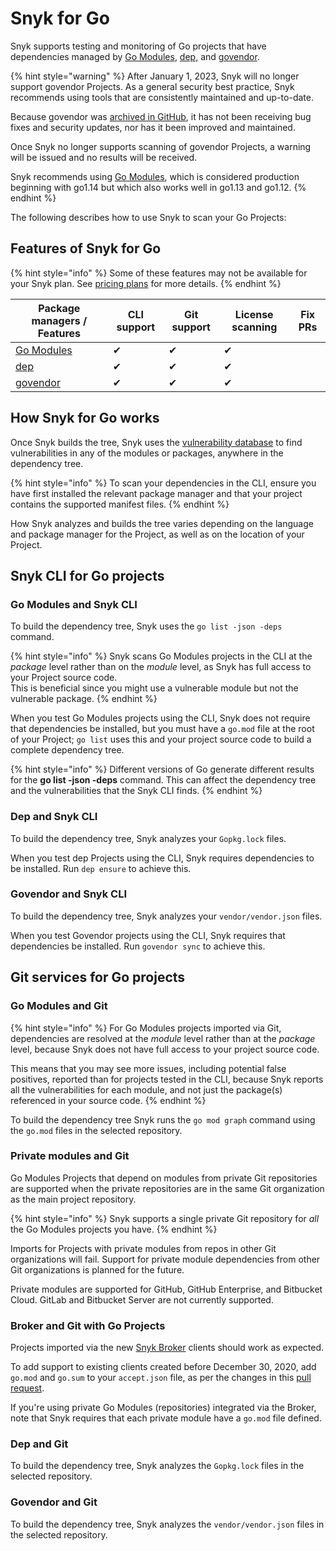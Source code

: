 # Snyk for Go

Snyk supports testing and monitoring of Go projects that have dependencies managed by [Go Modules](https://golang.org/ref/mod), [dep,](https://github.com/golang/dep) and [govendor](https://github.com/kardianos/govendor).

{% hint style="warning" %}
After January 1, 2023, Snyk will no longer support govendor Projects. As a general security best practice, Snyk recommends using tools that are consistently maintained and up-to-date.

Because govendor was [archived in GitHub](https://github.com/kardianos/govendor), it has not been receiving bug fixes and security updates, nor has it been improved and maintained.

Once Snyk no longer supports scanning of govendor Projects, a warning will be issued and no results will be received.

Snyk recommends using [Go Modules](https://go.dev/ref/mod), which is considered production beginning with go1.14 but which also works well in go1.13 and go1.12.
{% endhint %}

The following describes how to use Snyk to scan your Go Projects:

## Features of Snyk for Go <a href="#h_01esm3gfnmn0f7art59aek97tm" id="h_01esm3gfnmn0f7art59aek97tm"></a>

{% hint style="info" %}
Some of these features may not be available for your Snyk plan. See [pricing plans](https://snyk.io/plans/) for more details.
{% endhint %}

| Package managers / Features                       | CLI support | Git support | License scanning | Fix PRs |
| ------------------------------------------------- | ----------- | ----------- | ---------------- | ------- |
| [Go Modules](https://golang.org/ref/mod)          | ✔︎          | ✔︎          | ✔︎               |         |
| [dep](https://github.com/golang/dep)              | ✔︎          | ✔︎          | ✔︎               |         |
| [govendor](https://github.com/kardianos/govendor) | ✔︎          | ✔︎          | ✔︎               |         |

## **How Snyk for Go works**

Once Snyk builds the tree, Snyk uses the [vulnerability database](https://snyk.io/vuln) to find vulnerabilities in any of the modules or packages, anywhere in the dependency tree.

{% hint style="info" %}
To scan your dependencies in the CLI, ensure you have first installed the relevant package manager and that your project contains the supported manifest files.
{% endhint %}

How Snyk analyzes and builds the tree varies depending on the language and package manager for the Project, as well as on the location of your Project.

## Snyk CLI for Go projects

### **Go Modules and Snyk CLI**

To build the dependency tree, Snyk uses the `go list -json -deps` command.

{% hint style="info" %}
Snyk scans Go Modules projects in the CLI at the _package_ level rather than on the _module_ level, as Snyk has full access to your Project source code.\
This is beneficial since you might use a vulnerable module but not the vulnerable package.
{% endhint %}

When you test Go Modules projects using the CLI, Snyk does not require that dependencies be installed, but you must have a `go.mod` file at the root of your Project; `go list` uses this and your project source code to build a complete dependency tree.

{% hint style="info" %}
Different versions of Go generate different results for the **go list -json -deps** command. This can affect the dependency tree and the vulnerabilities that the Snyk CLI finds.
{% endhint %}

### **Dep and Snyk CLI**

To build the dependency tree, Snyk analyzes your `Gopkg.lock` files.

When you test dep Projects using the CLI, Snyk requires dependencies to be installed. Run `dep ensure` to achieve this.

### **Govendor and Snyk CLI**

To build the dependency tree, Snyk analyzes your `vendor/vendor.json` files.

When you test Govendor projects using the CLI, Snyk requires that dependencies be installed. Run `govendor sync` to achieve this.

## Git services for Go projects

### **Go Modules and Git**

{% hint style="info" %}
For Go Modules projects imported via Git, dependencies are resolved at the _module_ level rather than at the _package_ level, because Snyk does not have full access to your project source code.

This means that you may see more issues, including potential false positives, reported than for projects tested in the CLI, because Snyk reports all the vulnerabilities for each module, and not just the package(s) referenced in your source code.
{% endhint %}

To build the dependency tree Snyk runs the `go mod graph` command using the `go.mod` files in the selected repository.

### **Private modules and Git**

Go Modules Projects that depend on modules from private Git repositories are supported when the private repositories are in the same Git organization as the main project repository.

{% hint style="info" %}
Snyk supports a single private Git repository for _all_ the Go Modules projects you have.
{% endhint %}

Imports for Projects with private modules from repos in other Git organizations will fail. Support for private module dependencies from other Git organizations is planned for the future.

Private modules are supported for GitHub, GitHub Enterprise, and Bitbucket Cloud. GitLab and Bitbucket Server are not currently supported.

### **Broker and Git with Go Projects**

Projects imported via the new [Snyk Broker](https://docs.snyk.io/integrations/snyk-broker/broker-introduction) clients should work as expected.

To add support to existing clients created before December 30, 2020, add `go.mod` and `go.sum` to your `accept.json` file, as per the changes in this [pull request](https://github.com/snyk/broker/pull/299/files).

If you're using private Go Modules (repositories) integrated via the Broker, note that Snyk requires that each private module have a `go.mod` file defined.

### **Dep and Git**

To build the dependency tree, Snyk analyzes the `Gopkg.lock` files in the selected repository.

### **Govendor and Git**

To build the dependency tree, Snyk analyzes the `vendor/vendor.json` files in the selected repository.
